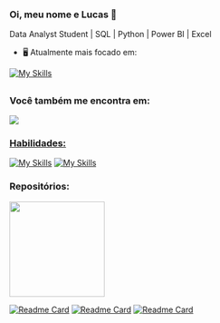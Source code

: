 
### Oi, meu nome e Lucas 👋

Data Analyst Student | SQL | Python | Power BI | Excel
- 🖥 Atualmente mais focado em:

[![My Skills](https://skillicons.dev/icons?i=python,postgres,docker,flask)](https://skillicons.dev)

##

### Você também me encontra em:
<a href='https://www.linkedin.com/in/lucasalves-ast'>
<img src='https://img.shields.io/badge/linkedin-%230077B5.svg?style=for-the-badge&logo=linkedin&logoColor=white')
 </a>


### Habilidades:
[![My Skills](https://skillicons.dev/icons?i=docker,fastapi,flask,github,md)](https://skillicons.dev)
[![My Skills](https://skillicons.dev/icons?i=mongodb,mysql,postgres,py,vscode)](https://skillicons.dev)


### Repositórios:
<div>
  <a href="https://github.com/Prog-LucasAlves">
  <img height="168em" src="https://github-readme-stats.vercel.app/api?username=Prog-LucasAlves&show_icons=true&theme=radical" />
</div>

<div style='display: inline'>
 
[![Readme Card](https://github-readme-stats.vercel.app/api/pin/?username=Prog-LucasAlves&repo=dados_financeiros_b3&theme=radical
)](https://github.com/Prog-LucasAlves/dados_financeiros_b3)
[![Readme Card](https://github-readme-stats.vercel.app/api/pin/?username=Prog-LucasAlves&repo=AED_Consumidor_Gov_Br&theme=radical
)](https://github.com/Prog-LucasAlves/AED_Consumidor_Gov_Br)
[![Readme Card](https://github-readme-stats.vercel.app/api/pin/?username=Prog-LucasAlves&repo=ENG-AirFlow&theme=radical
)](https://github.com/Prog-LucasAlves/ENG-AirFlow)
 
 </div>

